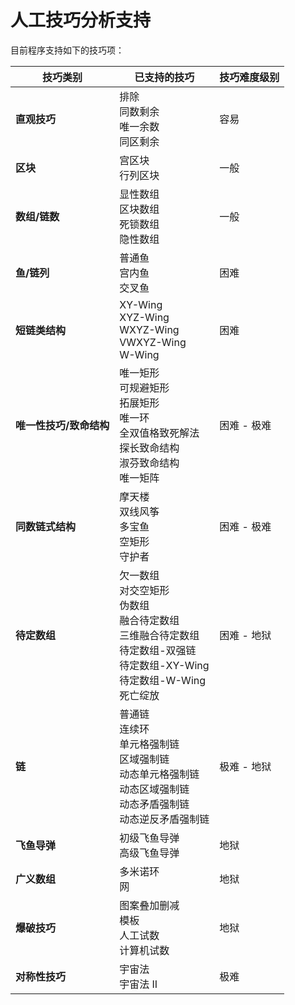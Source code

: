 # 人工技巧分析支持

目前程序支持如下的技巧项：

| 技巧类别                | 已支持的技巧                                                 | 技巧难度级别 |
| ----------------------- | ------------------------------------------------------------ | ------------ |
| **直观技巧**            | 排除<br />同数剩余<br />唯一余数<br />同区剩余               | 容易         |
| **区块**                | 宫区块<br />行列区块                                         | 一般         |
| **数组/链数**           | 显性数组<br />区块数组<br />死锁数组<br />隐性数组           | 一般         |
| **鱼/链列**             | 普通鱼<br />宫内鱼<br />交叉鱼                               | 困难         |
| **短链类结构**          | XY-Wing<br />XYZ-Wing<br />WXYZ-Wing<br />VWXYZ-Wing<br />W-Wing | 困难         |
| **唯一性技巧/致命结构** | 唯一矩形<br />可规避矩形<br />拓展矩形<br />唯一环<br />全双值格致死解法<br />探长致命结构<br />淑芬致命结构<br />唯一矩阵 | 困难 - 极难  |
| **同数链式结构**        | 摩天楼<br />双线风筝<br />多宝鱼<br />空矩形<br />守护者     | 困难 - 极难  |
| **待定数组**            | 欠一数组<br />对交空矩形<br />伪数组<br />融合待定数组<br />三维融合待定数组<br />待定数组-双强链<br />待定数组-XY-Wing<br />待定数组-W-Wing<br />死亡绽放 | 困难 - 地狱  |
| **链**                  | 普通链<br />连续环<br />单元格强制链<br />区域强制链<br />动态单元格强制链<br />动态区域强制链<br />动态矛盾强制链<br />动态逆反矛盾强制链 | 极难 - 地狱  |
| **飞鱼导弹**            | 初级飞鱼导弹<br />高级飞鱼导弹                               | 地狱         |
| **广义数组**            | 多米诺环<br />网                                             | 地狱         |
| **爆破技巧**            | 图案叠加删减<br />模板<br />人工试数<br />计算机试数         | 地狱         |
| **对称性技巧**          | 宇宙法<br />宇宙法 II                                        | 极难         |

